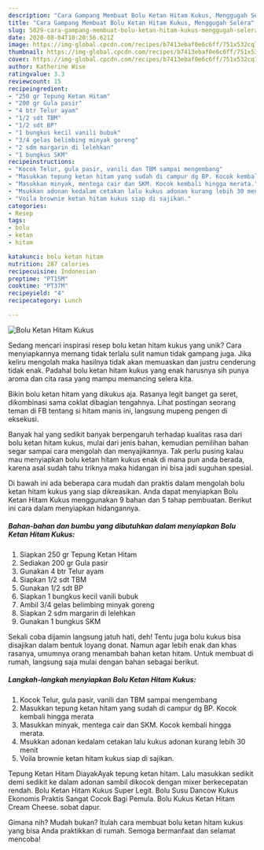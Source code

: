 ```yaml
---
description: "Cara Gampang Membuat Bolu Ketan Hitam Kukus, Menggugah Selera"
title: "Cara Gampang Membuat Bolu Ketan Hitam Kukus, Menggugah Selera"
slug: 5029-cara-gampang-membuat-bolu-ketan-hitam-kukus-menggugah-selera
date: 2020-08-04T10:20:56.621Z
image: https://img-global.cpcdn.com/recipes/b7413ebaf0e6c6ff/751x532cq70/bolu-ketan-hitam-kukus-foto-resep-utama.jpg
thumbnail: https://img-global.cpcdn.com/recipes/b7413ebaf0e6c6ff/751x532cq70/bolu-ketan-hitam-kukus-foto-resep-utama.jpg
cover: https://img-global.cpcdn.com/recipes/b7413ebaf0e6c6ff/751x532cq70/bolu-ketan-hitam-kukus-foto-resep-utama.jpg
author: Katherine Wise
ratingvalue: 3.3
reviewcount: 15
recipeingredient:
- "250 gr Tepung Ketan Hitam"
- "200 gr Gula pasir"
- "4 btr Telur ayam"
- "1/2 sdt TBM"
- "1/2 sdt BP"
- "1 bungkus kecil vanili bubuk"
- "3/4 gelas belimbing minyak goreng"
- "2 sdm margarin di lelehkan"
- "1 bungkus SKM"
recipeinstructions:
- "Kocok Telur, gula pasir, vanili dan TBM sampai mengembang"
- "Masukkan tepung ketan hitam yang sudah di campur dg BP. Kocok kembali hingga merata"
- "Masukkan minyak, mentega cair dan SKM. Kocok kembali hingga merata."
- "Msukkan adonan kedalam cetakan lalu kukus adonan kurang lebih 30 menit"
- "Voila brownie ketan hitam kukus siap di sajikan."
categories:
- Resep
tags:
- bolu
- ketan
- hitam

katakunci: bolu ketan hitam 
nutrition: 287 calories
recipecuisine: Indonesian
preptime: "PT15M"
cooktime: "PT37M"
recipeyield: "4"
recipecategory: Lunch

---
```



![Bolu Ketan Hitam Kukus](https://img-global.cpcdn.com/recipes/b7413ebaf0e6c6ff/751x532cq70/bolu-ketan-hitam-kukus-foto-resep-utama.jpg)

Sedang mencari inspirasi resep bolu ketan hitam kukus yang unik? Cara menyiapkannya memang tidak terlalu sulit namun tidak gampang juga. Jika keliru mengolah maka hasilnya tidak akan memuaskan dan justru cenderung tidak enak. Padahal bolu ketan hitam kukus yang enak harusnya sih punya aroma dan cita rasa yang mampu memancing selera kita.

Bikin bolu ketan hitam yang dikukus aja. Rasanya legit banget ga seret, dikombinasi sama coklat dibagian tengahnya. Lihat postingan seorang teman di FB tentang si hitam manis ini, langsung mupeng pengen di eksekusi.

Banyak hal yang sedikit banyak berpengaruh terhadap kualitas rasa dari bolu ketan hitam kukus, mulai dari jenis bahan, kemudian pemilihan bahan segar sampai cara mengolah dan menyajikannya. Tak perlu pusing kalau mau menyiapkan bolu ketan hitam kukus enak di mana pun anda berada, karena asal sudah tahu triknya maka hidangan ini bisa jadi suguhan spesial.


Di bawah ini ada beberapa cara mudah dan praktis dalam mengolah bolu ketan hitam kukus yang siap dikreasikan. Anda dapat menyiapkan Bolu Ketan Hitam Kukus menggunakan 9 bahan dan 5 tahap pembuatan. Berikut ini cara dalam menyiapkan hidangannya.

<!--inarticleads1-->

##### Bahan-bahan dan bumbu yang dibutuhkan dalam menyiapkan Bolu Ketan Hitam Kukus:

1. Siapkan 250 gr Tepung Ketan Hitam
1. Sediakan 200 gr Gula pasir
1. Gunakan 4 btr Telur ayam
1. Siapkan 1/2 sdt TBM
1. Gunakan 1/2 sdt BP
1. Siapkan 1 bungkus kecil vanili bubuk
1. Ambil 3/4 gelas belimbing minyak goreng
1. Siapkan 2 sdm margarin di lelehkan
1. Gunakan 1 bungkus SKM


Sekali coba dijamin langsung jatuh hati, deh! Tentu juga bolu kukus bisa disajikan dalam bentuk loyang donat. Namun agar lebih enak dan khas rasanya, umumnya orang menambah bahan ketan hitam. Untuk membuat di rumah, langsung saja mulai dengan bahan sebagai berikut. 

<!--inarticleads2-->

##### Langkah-langkah menyiapkan Bolu Ketan Hitam Kukus:

1. Kocok Telur, gula pasir, vanili dan TBM sampai mengembang
1. Masukkan tepung ketan hitam yang sudah di campur dg BP. Kocok kembali hingga merata
1. Masukkan minyak, mentega cair dan SKM. Kocok kembali hingga merata.
1. Msukkan adonan kedalam cetakan lalu kukus adonan kurang lebih 30 menit
1. Voila brownie ketan hitam kukus siap di sajikan.


Tepung Ketan Hitam DiayakAyak tepung ketan hitam. Lalu masukkan sedikit demi sedikit ke dalam adonan sambil dikocok dengan mixer berkecepatan rendah. Bolu Ketan Hitam Kukus Super Legit. Bolu Susu Dancow Kukus Ekonomis Praktis Sangat Cocok Bagi Pemula. Bolu Kukus Ketan Hitam Cream Cheese. sobat dapur. 

Gimana nih? Mudah bukan? Itulah cara membuat bolu ketan hitam kukus yang bisa Anda praktikkan di rumah. Semoga bermanfaat dan selamat mencoba!
